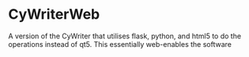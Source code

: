 # CyWriterWeb

A version of the CyWriter that utilises flask, python, and html5 to do the operations instead of qt5.  This essentially web-enables the software

